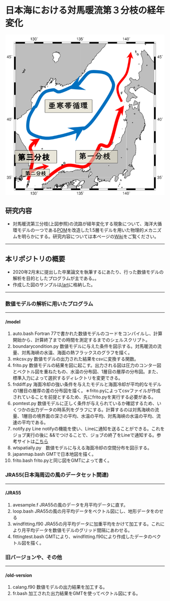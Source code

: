 # 日本海における対馬暖流第３分枝の経年変化
![対馬暖流](https://github.com/RyosukeDTomita/paper2020/blob/master/art/japansea.png "日本海")
## 研究内容
- 対馬暖流第三分枝(上図参照)の流路が経年変化する現象について、海洋大循環モデルの一つである[POM](http://www.ccpo.odu.edu/POMWEB/index.html)を改造した1.5層モデルを用いた物理的メカニズムを明らかにする。研究内容については本ページの[Wiki](https://github.com/RyosukeDTomita/paper2020/wiki/%E7%A0%94%E7%A9%B6%E6%A6%82%E8%A6%81 "研究概要")をご覧ください。
******
## 本リポジトリの概要
- 2020年2月末に提出した卒業論文を執筆するにあたり、行った数値モデルの解析を目的としたプログラムが主である。。
- 作成した図のサンプルは[/art](https://github.com/RyosukeDTomita/paper2020/tree/master/art)に格納した。
******
### 数値モデルの解析に用いたプログラム
******
#### /model
1. auto.bash Fortran 77で書かれた数値モデルのコードをコンパイルし、計算開始から、計算終了までの時間を測定するまでのシェルスクリプト。
1. boundarycondition.py 数値モデルに与えた条件を図示する。対馬暖流の流量、対馬海峡の水温、海面の熱フラックスのグラフを描く。
1. mkcsv.py 数値モデルの出力された結果をcsvに変換する関数。 
1. frito.py 数値モデルの結果を図に起こす。出力される図は圧力のコンター図とベクトル図を重ねたもの、水温の分布図、1層目の層厚の分布図。また、標準入力によって選択するディレクトリを変更できる。
1. frddiff.py 海面冷却の強い条件を与えたモデルと海面冷却が平均的なモデルの1層目の層厚の差の分布図を描く。＊frito.pyによってcsvファイルが作成されていることを前提とするため、先にfrito.pyを実行する必要がある。
1. pomtest.py 数値モデルに正しく条件が与えられているか確認するため、いくつかの出力データの時系列をグラフにする。計算するのは対馬海峡の流量、1層目の境界面の深さの平均、水温の平均、対馬海峡の水温の平均、流速の平均である。
1. notify.py Line notifyの機能を使い、Lineに通知を送ることができる。これをジョブ実行の後に &&でつけることで、ジョブの終了をLineで通知する。参考サイトは[こちら](https://qiita.com/aoyahashizume/items/13848b013daa18f6461b "notify.bash")
1. wtspatially.py　数値モデルに与える海面冷却の空間分布を図示する。
1. japanmap.bash GMTで日本地図を描く。
1. frito.bash frito.pyと同じ図をGMTによって書く。

### JRA55(日本海周辺の風のデータセット関連)
******
#### /JRA55
1. avesample.f JRA55の風のデータを月平均データに直す。
1. loop.bash JRA55の風の月平均データをベクトル図にし、地形データをのせる
1. windfitting.f90 JRA55の月平均データに加重平均をかけて加工する。これにより月平均データを数値モデルのグリッド間隔にあわせる。
1. fittingtest.bash GMTにより、windfitting.f90により作成したデータのベクトル図を描く。
### 旧バージョンや、その他
******
#### /old-version
1. calang.f90 数値モデルの出力結果を加工する。
1. fr.bash 加工された出力結果をGMTを使ってベクトル図にする。



